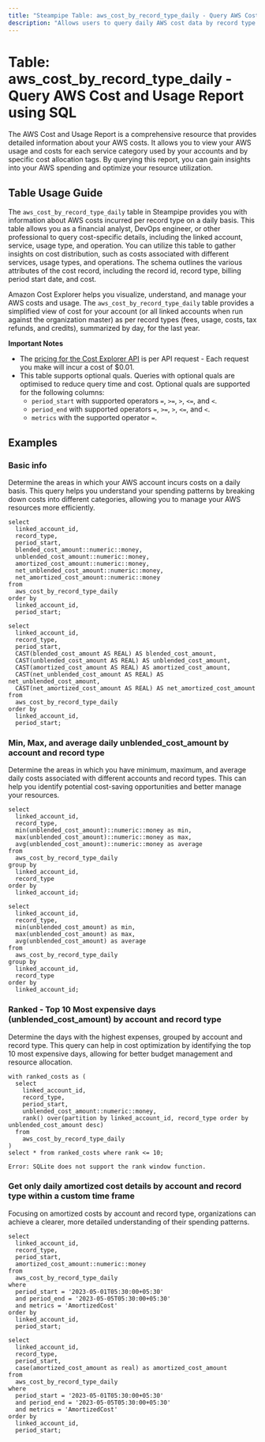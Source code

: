 ```yaml
---
title: "Steampipe Table: aws_cost_by_record_type_daily - Query AWS Cost and Usage Report using SQL"
description: "Allows users to query daily AWS cost data by record type. This table provides information about AWS costs incurred per record type on a daily basis."
---
```


# Table: aws_cost_by_record_type_daily - Query AWS Cost and Usage Report using SQL

The AWS Cost and Usage Report is a comprehensive resource that provides detailed information about your AWS costs. It allows you to view your AWS usage and costs for each service category used by your accounts and by specific cost allocation tags. By querying this report, you can gain insights into your AWS spending and optimize your resource utilization.

## Table Usage Guide

The `aws_cost_by_record_type_daily` table in Steampipe provides you with information about AWS costs incurred per record type on a daily basis. This table allows you as a financial analyst, DevOps engineer, or other professional to query cost-specific details, including the linked account, service, usage type, and operation. You can utilize this table to gather insights on cost distribution, such as costs associated with different services, usage types, and operations. The schema outlines the various attributes of the cost record, including the record id, record type, billing period start date, and cost.

Amazon Cost Explorer helps you visualize, understand, and manage your AWS costs and usage.  The `aws_cost_by_record_type_daily` table provides a simplified view of cost for your account (or all linked accounts when run against the organization master) as per record types (fees, usage, costs, tax refunds, and credits), summarized by day, for the last year.

**Important Notes**
- The [pricing for the Cost Explorer API](https://aws.amazon.com/aws-cost-management/pricing/) is per API request - Each request you make will incur a cost of $0.01.
- This table supports optional quals. Queries with optional quals are optimised to reduce query time and cost. Optional quals are supported for the following columns:
  - `period_start` with supported operators `=`, `>=`, `>`, `<=`, and `<`.
  - `period_end` with supported operators `=`, `>=`, `>`, `<=`, and `<`.
  - `metrics` with the supported operator `=`.

## Examples

### Basic info
Determine the areas in which your AWS account incurs costs on a daily basis. This query helps you understand your spending patterns by breaking down costs into different categories, allowing you to manage your AWS resources more efficiently.

```sql+postgres
select
  linked_account_id,
  record_type,
  period_start,
  blended_cost_amount::numeric::money,
  unblended_cost_amount::numeric::money,
  amortized_cost_amount::numeric::money,
  net_unblended_cost_amount::numeric::money,
  net_amortized_cost_amount::numeric::money
from
  aws_cost_by_record_type_daily
order by
  linked_account_id,
  period_start;
```

```sql+sqlite
select
  linked_account_id,
  record_type,
  period_start,
  CAST(blended_cost_amount AS REAL) AS blended_cost_amount,
  CAST(unblended_cost_amount AS REAL) AS unblended_cost_amount,
  CAST(amortized_cost_amount AS REAL) AS amortized_cost_amount,
  CAST(net_unblended_cost_amount AS REAL) AS net_unblended_cost_amount,
  CAST(net_amortized_cost_amount AS REAL) AS net_amortized_cost_amount
from
  aws_cost_by_record_type_daily
order by
  linked_account_id,
  period_start;
```

### Min, Max, and average daily unblended_cost_amount by account and record type
Determine the areas in which you have minimum, maximum, and average daily costs associated with different accounts and record types. This can help you identify potential cost-saving opportunities and better manage your resources.

```sql+postgres
select
  linked_account_id,
  record_type,
  min(unblended_cost_amount)::numeric::money as min,
  max(unblended_cost_amount)::numeric::money as max,
  avg(unblended_cost_amount)::numeric::money as average
from
  aws_cost_by_record_type_daily
group by
  linked_account_id,
  record_type
order by
  linked_account_id;
```

```sql+sqlite
select
  linked_account_id,
  record_type,
  min(unblended_cost_amount) as min,
  max(unblended_cost_amount) as max,
  avg(unblended_cost_amount) as average
from
  aws_cost_by_record_type_daily
group by
  linked_account_id,
  record_type
order by
  linked_account_id;
```

### Ranked - Top 10 Most expensive days (unblended_cost_amount) by account and record type
Determine the days with the highest expenses, grouped by account and record type. This query can help in cost optimization by identifying the top 10 most expensive days, allowing for better budget management and resource allocation.

```sql+postgres
with ranked_costs as (
  select
    linked_account_id,
    record_type,
    period_start,
    unblended_cost_amount::numeric::money,
    rank() over(partition by linked_account_id, record_type order by unblended_cost_amount desc)
  from
    aws_cost_by_record_type_daily
)
select * from ranked_costs where rank <= 10;
```

```sql+sqlite
Error: SQLite does not support the rank window function.
```

### Get only daily amortized cost details by account and record type within a custom time frame
Focusing on amortized costs by account and record type, organizations can achieve a clearer, more detailed understanding of their spending patterns.

```sql+postgres
select
  linked_account_id,
  record_type,
  period_start,
  amortized_cost_amount::numeric::money
from
  aws_cost_by_record_type_daily
where
  period_start = '2023-05-01T05:30:00+05:30'
  and period_end = '2023-05-05T05:30:00+05:30'
  and metrics = 'AmortizedCost'
order by
  linked_account_id,
  period_start;
```

```sql+sqlite
select
  linked_account_id,
  record_type,
  period_start,
  case(amortized_cost_amount as real) as amortized_cost_amount
from
  aws_cost_by_record_type_daily
where
  period_start = '2023-05-01T05:30:00+05:30'
  and period_end = '2023-05-05T05:30:00+05:30'
  and metrics = 'AmortizedCost'
order by
  linked_account_id,
  period_start;
```